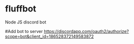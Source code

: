 # fluffbot
Node JS discord bot

#Add bot to server
https://discordapp.com/oauth2/authorize?scope=bot&client_id=186528372149583872
